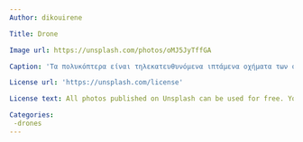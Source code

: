 ```yaml
---
Author: dikouirene

Title: Drone

Image url: https://unsplash.com/photos/oMJ5JyTffGA

Caption: 'Τα πολυκόπτερα είναι τηλεκατευθυνόμενα ιπτάμενα οχήματα των οποίων η κίνηση και ευστάθεια στον αέρα οφείλεται στην ώθηση των κινητήρων τους. Είναι αεροδυναμικά ασταθή και απαιτούν on-board υπολογιστή για να πετάξουν με σταθερότητα. Ο υπολογιστής αυτός συνδυάζει δεδομένα από τους αισθητήρες που διαθέτει για να υπολογίσει την κατάσταση και τη θέση του οχήματος. Σκοπός του είναι η λήψη φωτογραφιών και βίντεο.'

License url: 'https://unsplash.com/license'

License text: All photos published on Unsplash can be used for free. You can use them for commercial and noncommercial purposes.

Categories:
 -drones
---
```

